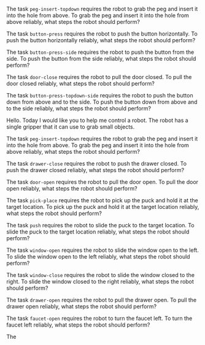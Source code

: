 

The task `peg-insert-topdown` requires the robot to grab the peg and insert it into the hole from above.
To grab the peg and insert it into the hole from above reliably, what steps the robot should perform?

The task `button-press` requires the robot to push the button horizontally.
To push the button horizontally reliably, what steps the robot should perform?

The task `button-press-side` requires the robot to push the button from the side.
To push the button from the side reliably, what steps the robot should perform?

The task `door-close` requires the robot to pull the door closed.
To pull the door closed reliably, what steps the robot should perform?

The task `button-press-topdown-side` requires the robot to push the button down from above and to the side.
To push the button down from above and to the side reliably, what steps the robot should perform?






Hello. Today I would like you to help me control a robot. The robot has a single gripper that it can use to grab small objects.


The task `peg-insert-topdown` requires the robot to grab the peg and insert it into the hole from above.
To grab the peg and insert it into the hole from above reliably, what steps the robot should perform?


The task `drawer-close` requires the robot to push the drawer closed.
To push the drawer closed reliably, what steps the robot should perform?


The task `door-open` requires the robot to pull the door open.
To pull the door open reliably, what steps the robot should perform?


The task `pick-place` requires the robot to pick up the puck and hold it at the target location.
To pick up the puck and hold it at the target location reliably, what steps the robot should perform?


The task `push` requires the robot to slide the puck to the target location.
To slide the puck to the target location reliably, what steps the robot should perform?


The task `window-open` requires the robot to slide the window open to the left.
To slide the window open to the left reliably, what steps the robot should perform?


The task `window-close` requires the robot to slide the window closed to the right.
To slide the window closed to the right reliably, what steps the robot should perform?


The task `drawer-open` requires the robot to pull the drawer open.
To pull the drawer open reliably, what steps the robot should perform?


The task `faucet-open` requires the robot to turn the faucet left.
To turn the faucet left reliably, what steps the robot should perform?


The